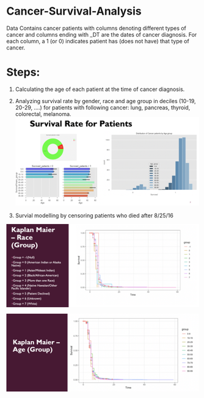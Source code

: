 # Cancer-Survival-Analysis

Data Contains cancer patients with columns denoting different types of cancer and columns ending with _DT are the dates of cancer diagnosis. For each column, a 1 (or 0) indicates patient has (does not have) that type of cancer.

# Steps:
  1. Calculating the age of each patient at the time of cancer diagnosis.

  2. Analyzing survival rate by gender, race and age group in deciles (10-19, 20-29, ....) for patients with following              cancer: lung, pancreas, thyroid, colorectal, melanoma. 
  ![Alt text](SurvivalRateForPatients.png?raw=true "SurvivalRateForPatients.png")
      
  3. Survial modelling by censoring patients who died after 8/25/16
      
  ![Alt text](SurvivalAnalysisByRace.png?raw=true "SurvivalAnalysisByRace.png")
      
  ![Alt text](SurvivalAnalysisByAge.png?raw=true "SurvivalAnalysisByAge.png")

